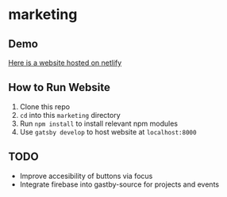 # marketing

## Demo

[Here is a website hosted on netlify](https://www.dscwashu.com)

## How to Run Website

1.  Clone this repo
2.  `cd` into this `marketing` directory
3.  Run `npm install` to install relevant npm modules
4.  Use `gatsby develop` to host website at `localhost:8000`

## TODO

- Improve accesibility of buttons via focus
- Integrate firebase into gastby-source for projects and events
